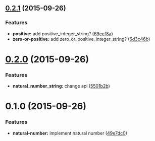 <a name="0.2.1"></a>
## [0.2.1](https://github.com/packsaddle/ruby-natural_number_string/compare/v0.2.0...v0.2.1) (2015-09-26)


### Features

* **positive:** add positive_integer_string? ([69ecf8a](https://github.com/packsaddle/ruby-natural_number_string/commit/69ecf8a))
* **zero-or-positive:** add zero_or_positive_integer_string? ([6d3c46b](https://github.com/packsaddle/ruby-natural_number_string/commit/6d3c46b))



<a name="0.2.0"></a>
# [0.2.0](https://github.com/packsaddle/ruby-natural_number_string/compare/v0.1.0...v0.2.0) (2015-09-26)


### Features

* **natural_number_string:** change api ([5501b2b](https://github.com/packsaddle/ruby-natural_number_string/commit/5501b2b))



<a name="0.1.0"></a>
# 0.1.0 (2015-09-26)


### Features

* **natural-number:** implement natural number ([49e7dc0](https://github.com/packsaddle/ruby-natural_number_string/commit/49e7dc0))
